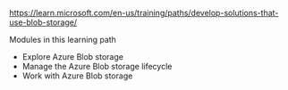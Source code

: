 https://learn.microsoft.com/en-us/training/paths/develop-solutions-that-use-blob-storage/


Modules in this learning path
- Explore Azure Blob storage
- Manage the Azure Blob storage lifecycle
- Work with Azure Blob storage